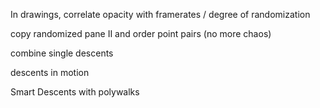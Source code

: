 In drawings, correlate opacity with framerates / degree of randomization

copy randomized pane II and order point pairs (no more chaos)

combine single descents

descents in motion

Smart Descents with polywalks
